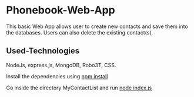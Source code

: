 # Phonebook-Web-App
This basic Web App allows user to create new contacts and save them into the databases. Users can also delete the existing contact(s).

## Used-Technologies 
NodeJs, express.js, MongoDB, Robo3T, CSS.

Install the dependencies using [npm install](https://docs.npmjs.com/downloading-and-installing-packages-locally)

Go inside the directory MyContactList and run [node index.js](https://stackabuse.com/how-to-start-a-node-server-examples-with-the-most-popular-frameworks/)

